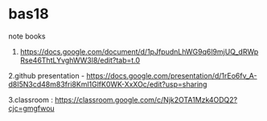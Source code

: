 # bas18
note books 
1. https://docs.google.com/document/d/1pJfpudnLhWG9q6l9mjUQ_dRWpRse46ThtLYvghWW3l8/edit?tab=t.0

2.github presentation - https://docs.google.com/presentation/d/1rEo6fv_A-d8I5N3cd48m83fri8Kml1GlfK0WK-XxXOc/edit?usp=sharing 

3.classroom  : https://classroom.google.com/c/Njk2OTA1Mzk4ODQ2?cjc=gmgfwou 
